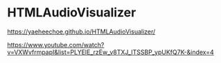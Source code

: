 # HTMLAudioVisualizer

https://yaeheechoe.github.io/HTMLAudioVisualizer/

https://www.youtube.com/watch?v=VXWvfrmpapI&list=PLYElE_rzEw_v8TXJ_ITSSBP_ypUKfQ7K-&index=4
